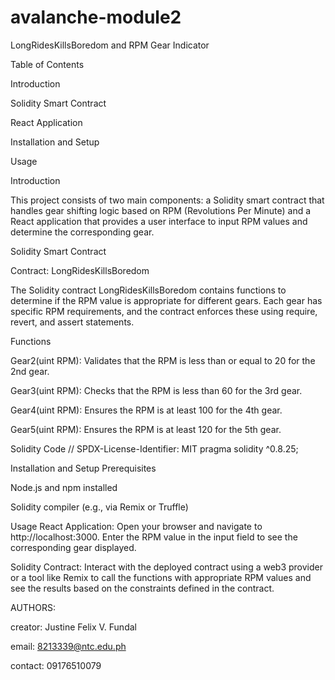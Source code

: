 # avalanche-module2

LongRidesKillsBoredom and RPM Gear Indicator


Table of Contents

Introduction

Solidity Smart Contract

React Application

Installation and Setup

Usage

Introduction

This project consists of two main components: a Solidity smart contract that handles gear shifting logic based on RPM (Revolutions Per Minute) and a React application that provides a user interface to input RPM values and determine the corresponding gear.

Solidity Smart Contract

Contract: LongRidesKillsBoredom

The Solidity contract LongRidesKillsBoredom contains functions to determine if the RPM value is appropriate for different gears. Each gear has specific RPM requirements, and the contract enforces these using require, revert, and assert statements.

Functions

Gear2(uint RPM): Validates that the RPM is less than or equal to 20 for the 2nd gear.

Gear3(uint RPM): Checks that the RPM is less than 60 for the 3rd gear.

Gear4(uint RPM): Ensures the RPM is at least 100 for the 4th gear.

Gear5(uint RPM): Ensures the RPM is at least 120 for the 5th gear.

Solidity Code
// SPDX-License-Identifier: MIT
pragma solidity ^0.8.25;



Installation and Setup
Prerequisites

Node.js and npm installed

Solidity compiler (e.g., via Remix or Truffle)


Usage
React Application: Open your browser and navigate to http://localhost:3000. Enter the RPM value in the input field to see the corresponding gear displayed.

Solidity Contract: Interact with the deployed contract using a web3 provider or a tool like Remix to call the functions with appropriate RPM values and see the results based on the constraints defined in the contract.


AUTHORS:

creator: Justine Felix V. Fundal

email: 8213339@ntc.edu.ph

contact: 09176510079
